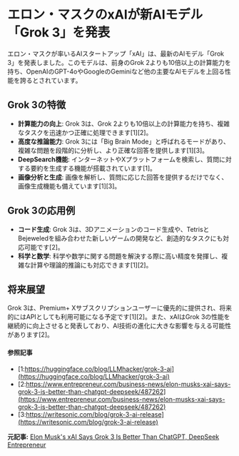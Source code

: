 # エロン・マスクのxAIが新AIモデル「Grok 3」を発表

エロン・マスクが率いるAIスタートアップ「xAI」は、最新のAIモデル「Grok 3」を発表しました。このモデルは、前身のGrok 2よりも10倍以上の計算能力を持ち、OpenAIのGPT-4oやGoogleのGeminiなど他の主要なAIモデルを上回る性能を誇るとされています。

## Grok 3の特徴

- **計算能力の向上**: Grok 3は、Grok 2よりも10倍以上の計算能力を持ち、複雑なタスクを迅速かつ正確に処理できます[1][2]。
- **高度な推論能力**: Grok 3には「Big Brain Mode」と呼ばれるモードがあり、複雑な問題を段階的に分析し、より正確な回答を提供します[1][3]。
- **DeepSearch機能**: インターネットやXプラットフォームを検索し、質問に対する要約を生成する機能が搭載されています[1]。
- **画像分析と生成**: 画像を解析し、質問に応じた回答を提供するだけでなく、画像生成機能も備えています[1][3]。

## Grok 3の応用例

- **コード生成**: Grok 3は、3Dアニメーションのコード生成や、TetrisとBejeweledを組み合わせた新しいゲームの開発など、創造的なタスクにも対応可能です[2]。
- **科学と数学**: 科学や数学に関する問題を解決する際に高い精度を発揮し、複雑な計算や理論的推論にも対応できます[1][2]。

## 将来展望

Grok 3は、Premium+ Xサブスクリプションユーザーに優先的に提供され、将来的にはAPIとしても利用可能になる予定です[1][2]。また、xAIはGrok 3の性能を継続的に向上させると発表しており、AI技術の進化に大きな影響を与える可能性があります[2]。

#### 参照記事
- [1:https://huggingface.co/blog/LLMhacker/grok-3-ai](https://huggingface.co/blog/LLMhacker/grok-3-ai)
- [2:https://www.entrepreneur.com/business-news/elon-musks-xai-says-grok-3-is-better-than-chatgpt-deepseek/487262](https://www.entrepreneur.com/business-news/elon-musks-xai-says-grok-3-is-better-than-chatgpt-deepseek/487262)
- [3:https://writesonic.com/blog/grok-3-ai-release](https://writesonic.com/blog/grok-3-ai-release)


**元記事:** [Elon Musk's xAI Says Grok 3 Is Better Than ChatGPT, DeepSeek Entrepreneur](https://www.entrepreneur.com/business-news/elon-musks-xai-says-grok-3-is-better-than-chatgpt-deepseek/487262)